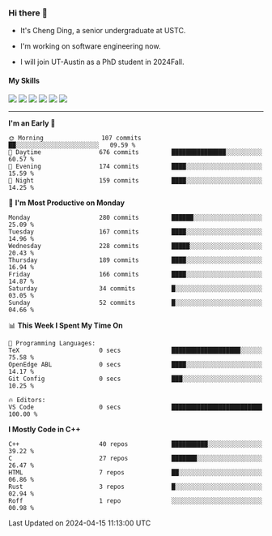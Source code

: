 ### Hi there 👋

* It's Cheng Ding, a senior undergraduate at USTC.
  
* I'm working on software engineering now.

* I will join UT-Austin as a PhD student in 2024Fall.

#### My Skills

![](https://img.shields.io/badge/C++-65318e?logo=cplusplus&logoColor=fff)
![](https://img.shields.io/badge/Python-3e74a2?logo=python&logoColor=fff)
![](https://img.shields.io/badge/C-5654a2?logo=c&logoColor=fff)
![](https://img.shields.io/badge/Go-00aaff?logo=go&logoColor=fff)
![](https://img.shields.io/badge/Docker-0088ff?logo=docker&logoColor=fff)
![](https://img.shields.io/badge/Apache-D22128?logo=apache&logoColor=fff)

---
<!--START_SECTION:waka-->
**I'm an Early 🐤** 

```text
🌞 Morning                107 commits         ██░░░░░░░░░░░░░░░░░░░░░░░   09.59 % 
🌆 Daytime                676 commits         ███████████████░░░░░░░░░░   60.57 % 
🌃 Evening                174 commits         ████░░░░░░░░░░░░░░░░░░░░░   15.59 % 
🌙 Night                  159 commits         ████░░░░░░░░░░░░░░░░░░░░░   14.25 % 
```
📅 **I'm Most Productive on Monday** 

```text
Monday                   280 commits         ██████░░░░░░░░░░░░░░░░░░░   25.09 % 
Tuesday                  167 commits         ████░░░░░░░░░░░░░░░░░░░░░   14.96 % 
Wednesday                228 commits         █████░░░░░░░░░░░░░░░░░░░░   20.43 % 
Thursday                 189 commits         ████░░░░░░░░░░░░░░░░░░░░░   16.94 % 
Friday                   166 commits         ████░░░░░░░░░░░░░░░░░░░░░   14.87 % 
Saturday                 34 commits          █░░░░░░░░░░░░░░░░░░░░░░░░   03.05 % 
Sunday                   52 commits          █░░░░░░░░░░░░░░░░░░░░░░░░   04.66 % 
```


📊 **This Week I Spent My Time On** 

```text
💬 Programming Languages: 
TeX                      0 secs              ███████████████████░░░░░░   75.58 % 
OpenEdge ABL             0 secs              ████░░░░░░░░░░░░░░░░░░░░░   14.17 % 
Git Config               0 secs              ███░░░░░░░░░░░░░░░░░░░░░░   10.25 % 

🔥 Editors: 
VS Code                  0 secs              █████████████████████████   100.00 % 
```

**I Mostly Code in C++** 

```text
C++                      40 repos            ██████████░░░░░░░░░░░░░░░   39.22 % 
C                        27 repos            ███████░░░░░░░░░░░░░░░░░░   26.47 % 
HTML                     7 repos             ██░░░░░░░░░░░░░░░░░░░░░░░   06.86 % 
Rust                     3 repos             █░░░░░░░░░░░░░░░░░░░░░░░░   02.94 % 
Roff                     1 repo              ░░░░░░░░░░░░░░░░░░░░░░░░░   00.98 % 
```




 Last Updated on 2024-04-15 11:13:00 UTC
<!--END_SECTION:waka-->

